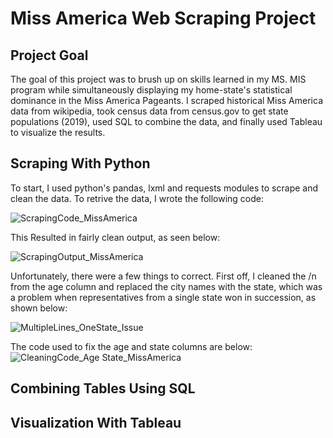 # Miss America Web Scraping Project

## Project Goal

The goal of this project was to brush up on skills learned in my MS. MIS program while simultaneously displaying my home-state's statistical dominance in the Miss America Pageants. I scraped historical Miss America data from wikipedia, took census data from census.gov to get state populations (2019), used SQL to combine the data, and finally used Tableau to visualize the results. 

## Scraping With Python

To start, I used python's pandas, lxml and requests modules to scrape and clean the data. To retrive the data, I wrote the following code:

![ScrapingCode_MissAmerica](https://user-images.githubusercontent.com/94634170/219900938-375f6912-b27b-44d0-9cbc-b9a6df59024f.png)


This Resulted in fairly clean output, as seen below:

![ScrapingOutput_MissAmerica](https://user-images.githubusercontent.com/94634170/219900957-4aaf7c85-2aa1-4269-9d1b-0f38e62b069f.png)

Unfortunately, there were a few things to correct.  First off, I cleaned the /n from the age column and replaced the city names with the state, which was a problem when representatives from a single state won in succession, as shown below:

![MultipleLines_OneState_Issue](https://user-images.githubusercontent.com/94634170/219901247-21c2d90f-d5f5-4348-ac26-eb1d80228dab.png)

The code used to fix the age and state columns are below:
![CleaningCode_Age State_MissAmerica](https://user-images.githubusercontent.com/94634170/219901250-4aa066a2-363f-4c8f-bd26-295a63a02f9e.png)

## Combining Tables Using SQL



## Visualization With Tableau






